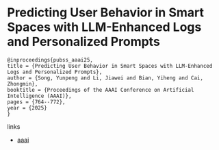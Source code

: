 # Predicting User Behavior in Smart Spaces with LLM-Enhanced Logs and Personalized Prompts

```
@inproceedings{pubss_aaai25,
title = {Predicting User Behavior in Smart Spaces with LLM-Enhanced Logs and Personalized Prompts},
author = {Song, Yunpeng and Li, Jiawei and Bian, Yiheng and Cai, Zhongmin},
booktitle = {Proceedings of the AAAI Conference on Artificial Intelligence (AAAI)},
pages = {764--772},
year = {2025}
}
```

links
- [aaai](https://ojs.aaai.org/index.php/AAAI/article/view/32059)
